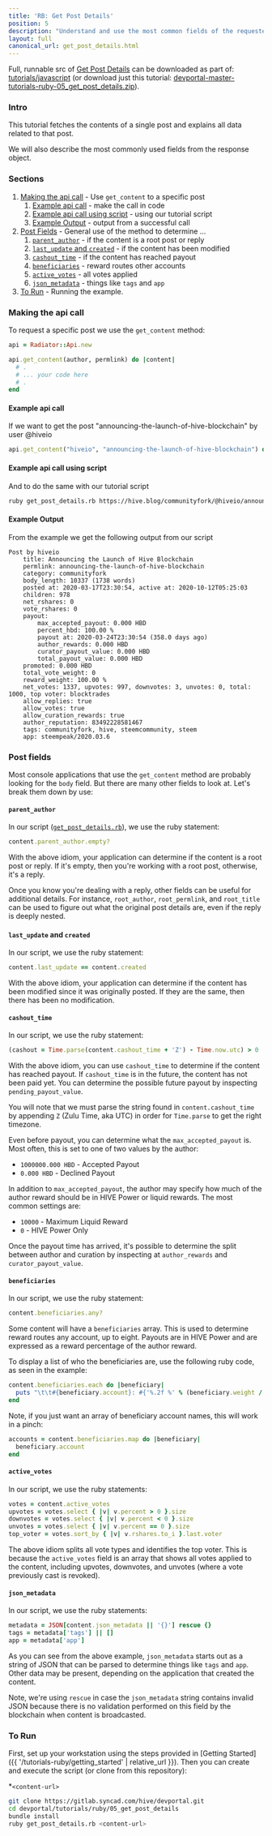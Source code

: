 ```yaml
---
title: 'RB: Get Post Details'
position: 5
description: "Understand and use the most common fields of the requested content."
layout: full
canonical_url: get_post_details.html
---
```

Full, runnable src of [Get Post Details](https://gitlab.syncad.com/hive/devportal/-/tree/master/tutorials/ruby/05_get_post_details) can be downloaded as part of: [tutorials/javascript](https://gitlab.syncad.com/hive/devportal/-/tree/master/tutorials/ruby) (or download just this tutorial: [devportal-master-tutorials-ruby-05_get_post_details.zip](https://gitlab.syncad.com/hive/devportal/-/archive/master/devportal-master.zip?path=tutorials/ruby/05_get_post_details)).

### Intro

This tutorial fetches the contents of a single post and explains all data related to that post.

We will also describe the most commonly used fields from the response object.

### Sections

1. [Making the api call](#making-the-api-call) - Use `get_content` to a specific post
    1. [Example api call](#example-api-call) - make the call in code
    1. [Example api call using script](#example-api-call-using-script) - using our tutorial script
    1. [Example Output](#example-output) - output from a successful call
1. [Post Fields](#post-fields) - General use of the method to determine ...
    1. [`parent_author`](#parent_author) - if the content is a root post or reply
    1. [`last_update` and `created`](#last_update-and-created) - if the content has been modified
    1. [`cashout_time`](#cashout_time) - if the content has reached payout
    1. [`beneficiaries`](#beneficiaries) - reward routes other accounts
    1. [`active_votes`](#active_votes) - all votes applied
    1. [`json_metadata`](#json_metadata) - things like `tags` and `app`
1. [To Run](#to-run) - Running the example.

### Making the api call

To request a specific post we use the `get_content` method:

```ruby
api = Radiator::Api.new

api.get_content(author, permlink) do |content|
  # .
  # ... your code here
  # .
end
```

#### Example api call

If we want to get the post "announcing-the-launch-of-hive-blockchain" by user @hiveio

```ruby
api.get_content("hiveio", "announcing-the-launch-of-hive-blockchain") do |content| ...
```

#### Example api call using script

And to do the same with our tutorial script

```bash
ruby get_post_details.rb https://hive.blog/communityfork/@hiveio/announcing-the-launch-of-hive-blockchain
```

#### Example Output

From the example we get the following output from our script

```
Post by hiveio
	title: Announcing the Launch of Hive Blockchain
	permlink: announcing-the-launch-of-hive-blockchain
	category: communityfork
	body_length: 10337 (1738 words)
	posted at: 2020-03-17T23:30:54, active at: 2020-10-12T05:25:03
	children: 978
	net_rshares: 0
	vote_rshares: 0
	payout:
		max_accepted_payout: 0.000 HBD
		percent_hbd: 100.00 %
		payout at: 2020-03-24T23:30:54 (358.0 days ago)
		author_rewards: 0.000 HBD
		curator_payout_value: 0.000 HBD
		total_payout_value: 0.000 HBD
	promoted: 0.000 HBD
	total_vote_weight: 0
	reward_weight: 100.00 %
	net_votes: 1337, upvotes: 997, downvotes: 3, unvotes: 0, total: 1000, top voter: blocktrades
	allow_replies: true
	allow_votes: true
	allow_curation_rewards: true
	author_reputation: 83492228581467
	tags: communityfork, hive, steemcommunity, steem
	app: steempeak/2020.03.6
```

### Post fields

Most console applications that use the `get_content` method are probably looking for the `body` field.  But there are many other fields to look at.  Let's break them down by use:

#### `parent_author`

In our script ([`get_post_details.rb`](https://gitlab.syncad.com/hive/devportal/-/blob/master/tutorials/ruby/05_get_post_details/get_post_details.rb)), we use the ruby statement:

```ruby
content.parent_author.empty?
```

With the above idiom, your application can determine if the content is a root post or reply.  If it's empty, then you're working with a root post, otherwise, it's a reply.

Once you know you're dealing with a reply, other fields can be useful for additional details.  For instance, `root_author`, `root_permlink`, and `root_title` can be used to figure out what the original post details are, even if the reply is deeply nested.

#### `last_update` and `created`

In our script, we use the ruby statement:

```ruby
content.last_update == content.created
```

With the above idiom, your application can determine if the content has been modified since it was originally posted.  If they are the same, then there has been no modification.

#### `cashout_time`

In our script, we use the ruby statement:

```ruby
(cashout = Time.parse(content.cashout_time + 'Z') - Time.now.utc) > 0
```

With the above idiom, you can use `cashout_time` to determine if the content has reached payout.  If `cashout_time` is in the future, the content has not been paid yet.  You can determine the possible future payout by inspecting `pending_payout_value`.

You will note that we must parse the string found in `content.cashout_time` by appending `Z` (Zulu Time, aka UTC) in order for `Time.parse` to get the right timezone.

Even before payout, you can determine what the `max_accepted_payout` is.  Most often, this is set to one of two values by the author:

* `1000000.000 HBD` - Accepted Payout
* `0.000 HBD` - Declined Payout

In addition to `max_accepted_payout`, the author may specify how much of the author reward should be in HIVE Power or liquid rewards.  The most common settings are:

* `10000` - Maximum Liquid Reward
* `0` - HIVE Power Only

Once the payout time has arrived, it's possible to determine the split between author and curation by inspecting at `author_rewards` and `curator_payout_value`.

#### `beneficiaries`

In our script, we use the ruby statement:

```ruby
content.beneficiaries.any?
```

Some content will have a `beneficiaries` array.  This is used to determine reward routes any account, up to eight.  Payouts are in HIVE Power and are expressed as a reward percentage of the author reward.

To display a list of who the beneficiaries are, use the following ruby code, as seen in the example:

```ruby
content.beneficiaries.each do |beneficiary|
  puts "\t\t#{beneficiary.account}: #{'%.2f %' % (beneficiary.weight / 100.0)}"
end
```

Note, if you just want an array of beneficiary account names, this will work in a pinch:

```ruby
accounts = content.beneficiaries.map do |beneficiary|
  beneficiary.account
end
```

#### `active_votes`

In our script, we use the ruby statements:

```ruby
votes = content.active_votes
upvotes = votes.select { |v| v.percent > 0 }.size
downvotes = votes.select { |v| v.percent < 0 }.size
unvotes = votes.select { |v| v.percent == 0 }.size
top_voter = votes.sort_by { |v| v.rshares.to_i }.last.voter
```

The above idiom splits all vote types and identifies the top voter.  This is because the `active_votes` field is an array that shows all votes applied to the content, including upvotes, downvotes, and unvotes (where a vote previously cast is revoked).

#### `json_metadata`

In our script, we use the ruby statements:

```ruby
metadata = JSON[content.json_metadata || '{}'] rescue {}
tags = metadata['tags'] || []
app = metadata['app']
```

As you can see from the above example, `json_metadata` starts out as a string of JSON that can be parsed to determine things like `tags` and `app`.  Other data may be present, depending on the application that created the content.

Note, we're using `rescue` in case the `json_metadata` string contains invalid JSON because there is no validation performed on this field by the blockchain when content is broadcasted.

### To Run

First, set up your workstation using the steps provided in [Getting Started]({{ '/tutorials-ruby/getting_started' | relative_url }}).  Then you can create and execute the script (or clone from this repository):

*`<content-url>` 

```bash
git clone https://gitlab.syncad.com/hive/devportal.git
cd devportal/tutorials/ruby/05_get_post_details
bundle install
ruby get_post_details.rb <content-url>
```
